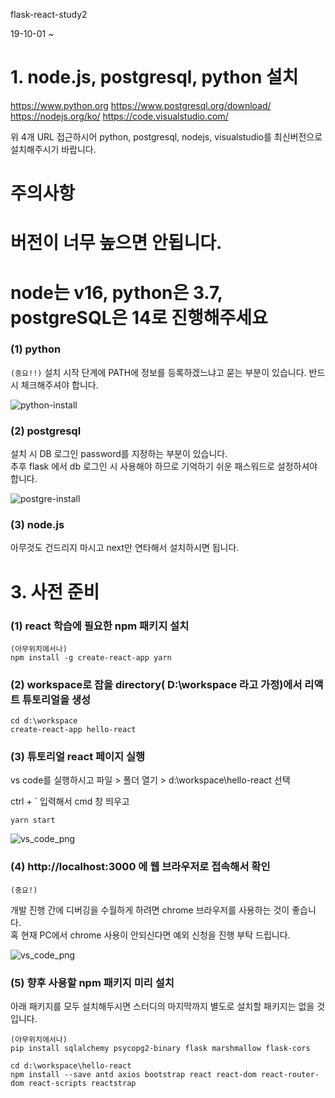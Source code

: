 flask-react-study2

19-10-01 ~ 





# 1. node.js, postgresql, python 설치 #


https://www.python.org
https://www.postgresql.org/download/
https://nodejs.org/ko/
https://code.visualstudio.com/
 
위 4개 URL 접근하시어 python, postgresql, nodejs, visualstudio를
최신버전으로 설치해주시기 바랍니다. <br>
 
# 주의사항
# 버전이 너무 높으면 안됩니다.
# node는 v16, python은 3.7, postgreSQL은 14로 진행해주세요


### (1) python ###

 
```(중요!!)```
    설치 시작 단계에 PATH에 정보를 등록하겠느냐고 묻는 부분이 있습니다. 반드시 체크해주셔야 합니다.


![python-install](readme/python-install.png)
 

### (2) postgresql ###

설치 시 DB 로그인 password를 지정하는 부분이 있습니다.<br>
추후 flask 에서 db 로그인 시 사용해야 하므로 기억하기 쉬운 패스워드로 설정하셔야 합니다.<br>

 
![postgre-install](readme/postgre-install.png)




 

### (3) node.js ###

 

아무것도 건드리지 마시고 next만 연타해서 설치하시면 됩니다.<br>

 

# 3. 사전 준비 #

 

### (1) react 학습에 필요한 npm 패키지 설치 ###

 
```
(아무위치에서나)
npm install -g create-react-app yarn
```
 

### (2) workspace로 잡을 directory( D:\workspace 라고 가정)에서 리액트 튜토리얼을 생성 ###

 
```
cd d:\workspace
create-react-app hello-react
```




### (3) 튜토리얼 react 페이지 실행 ###

 

vs code를 실행하시고  파일 > 폴더 열기 > d:\workspace\hello-react 선택

ctrl + ` 입력해서 cmd 창 띄우고

```
yarn start
```
 ![vs_code_png](readme/vs_code_png.png)



 

### (4) http://localhost:3000 에 웹 브라우저로 접속해서 확인 ###

 

```(중요!)```

개발 진행 간에 디버깅을 수월하게 하려면 chrome 브라우저를 사용하는 것이 좋습니다.<br>
혹 현재 PC에서 chrome 사용이 안되신다면 예외 신청을 진행 부탁 드립니다.<br>

 ![vs_code_png](readme/hello_react.png)

### (5) 향후 사용할 npm 패키지 미리 설치 ###

 

아래 패키지를 모두 설치해두시면 스터디의 마지막까지 별도로 설치할 패키지는 없을 것입니다.

 
```
(아무위치에서나)
pip install sqlalchemy psycopg2-binary flask marshmallow flask-cors
```

 
```
cd d:\workspace\hello-react
npm install --save antd axios bootstrap react react-dom react-router-dom react-scripts reactstrap
    
```

